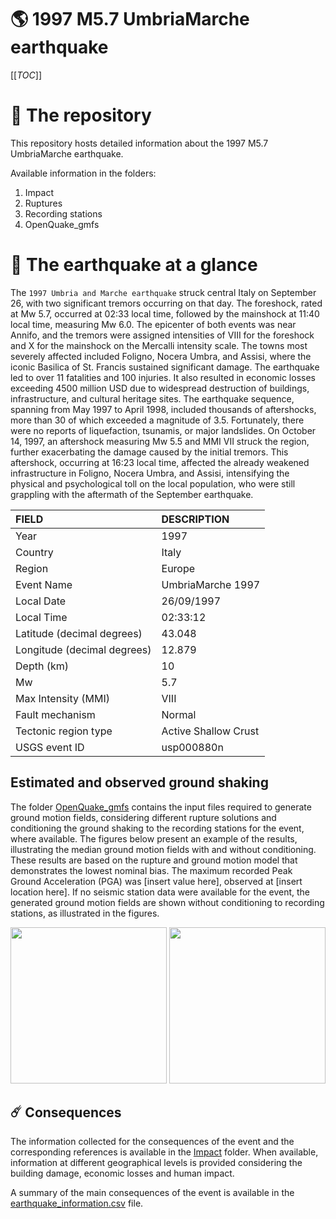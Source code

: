 # 🌎 1997 M5.7 UmbriaMarche earthquake
[[_TOC_]]

# 📂 The repository

This repository hosts detailed information about the 1997 M5.7 UmbriaMarche earthquake.

Available information in the folders:

1. Impact
2. Ruptures
3. Recording stations
4. OpenQuake_gmfs


# 🚀 The earthquake at a glance 

The `1997 Umbria and Marche earthquake` struck central Italy on September 26, with two significant tremors occurring on that day. The foreshock, rated at Mw 5.7, occurred at 02:33 local time, followed by the mainshock at 11:40 local time, measuring Mw 6.0. The epicenter of both events was near Annifo, and the tremors were assigned intensities of VIII for the foreshock and X for the mainshock on the Mercalli intensity scale. The towns most severely affected included Foligno, Nocera Umbra, and Assisi, where the iconic Basilica of St. Francis sustained significant damage. The earthquake led to over 11 fatalities and 100 injuries. It also resulted in economic losses exceeding 4500 million USD due to widespread destruction of buildings, infrastructure, and cultural heritage sites. The earthquake sequence, spanning from May 1997 to April 1998, included thousands of aftershocks, more than 30 of which exceeded a magnitude of 3.5. Fortunately, there were no reports of liquefaction, tsunamis, or major landslides. On October 14, 1997, an aftershock measuring Mw 5.5 and MMI VII struck the region, further exacerbating the damage caused by the initial tremors. This aftershock, occurring at 16:23 local time, affected the already weakened infrastructure in Foligno, Nocera Umbra, and Assisi, intensifying the physical and psychological toll on the local population, who were still grappling with the aftermath of the September earthquake.

| FIELD | DESCRIPTION |
|:------|:------------|
| Year | 1997 |
| Country | Italy |
| Region | Europe |
| Event Name | UmbriaMarche 1997 |
| Local Date | 26/09/1997 |
| Local Time | 02:33:12 |
| Latitude (decimal degrees) | 43.048 |
| Longitude (decimal degrees) | 12.879 |
| Depth (km) | 10 |
| Mw | 5.7 |
| Max Intensity (MMI) | VIII |
| Fault mechanism | Normal |
| Tectonic region type | Active Shallow Crust |
| USGS event ID | usp000880n |



## Estimated and observed ground shaking

The folder [OpenQuake_gmfs](./OpenQuake_gmfs/) contains the input files required to generate ground motion fields, considering different rupture solutions and conditioning the ground shaking to the recording stations for the event, where available. The figures below present an example of the results, illustrating the median ground motion fields with and without conditioning. These results are based on the rupture and ground motion model that demonstrates the lowest nominal bias. The maximum recorded Peak Ground Acceleration (PGA) was [insert value here], observed at [insert location here]. If no seismic station data were available for the event, the generated ground motion fields are shown without conditioning to recording stations, as illustrated in the figures.

<img src="./4_OpenQuake_gmfs/median_gmf_stations_none.png" height="250">
<img src="./4_OpenQuake_gmfs/median_gmf_stations_seismic.png" height="250">

## ☄️ Consequences

The information collected for the consequences of the event and the corresponding references is available in the [Impact](./Impact) folder. When available, information at different geographical levels is provided considering the building damage, economic losses and human impact.

A summary of the main consequences of the event is available in the [earthquake_information.csv](./earthquake_information.csv) file.

